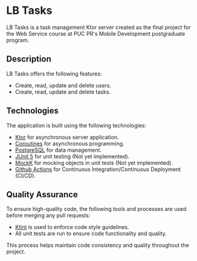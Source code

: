 # LB Tasks

LB Tasks is a task management Ktor server created as the final project for the Web Service course at PUC PR's Mobile Development postgraduate program. 

## Description

LB Tasks offers the following features:
* Create, read, update and delete users.
* Create, read, update and delete tasks.

## Technologies

The application is built using the following technologies:

* [Ktor](https://ktor.io) for asynchronous server application.
* [Coroutines](https://kotlinlang.org/docs/coroutines-overview.html) for asynchronous programming.
* [PostgreSQL](https://www.postgresql.org) for data management.
* [JUnit 5](https://junit.org/junit5/docs/current/user-guide) for unit testing (Not yet implemented).
* [MockK](https://mockk.io) for mocking objects in unit tests (Not yet implemented).
* [Github Actions](https://docs.github.com/pt/actions/learn-github-actions) for Continuous Integration/Continuous Deployment (CI/CD).

## Quality Assurance

To ensure high-quality code, the following tools and processes are used before merging any pull requests:

* [Ktint](https://pinterest.github.io/ktlint/) is used to enforce code style guidelines.
* All unit tests are run to ensure code functionality and quality.

This process helps maintain code consistency and quality throughout the project.

